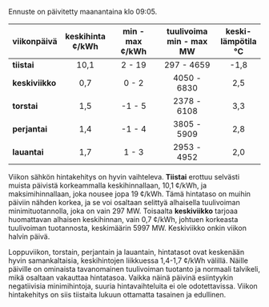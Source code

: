Ennuste on päivitetty maanantaina klo 09:05.

| viikonpäivä  | keskihinta<br>¢/kWh | min - max<br>¢/kWh | tuulivoima<br>min - max<br>MW | keski-<br>lämpötila<br>°C |
|:-------------|:----------------:|:----------------:|:-------------:|:-------------:|
| **tiistai**  |      10,1      |      2 - 19      |   297 - 4659  |     -1,8     |
| **keskiviikko** |      0,7       |      0 - 2       |   4050 - 6830 |      2,5     |
| **torstai**  |      1,5       |     -1 - 5       |   2378 - 6108 |      3,3     |
| **perjantai**|      1,4       |     -1 - 4       |   3805 - 5909 |      2,8     |
| **lauantai** |      1,7       |      1 - 3       |   2953 - 4952 |      2,0     |

Viikon sähkön hintakehitys on hyvin vaihteleva. **Tiistai** erottuu selvästi muista päivistä korkeammalla keskihinnallaan, 10,1 ¢/kWh, ja maksimihinnallaan, joka nousee jopa 19 ¢/kWh. Tämä hintataso on muihin päiviin nähden korkea, ja se voi osaltaan selittyä alhaisella tuulivoiman minimituotannolla, joka on vain 297 MW. Toisaalta **keskiviikko** tarjoaa huomattavan alhaisen keskihinnan, vain 0,7 ¢/kWh, johtuen korkeasta tuulivoiman tuotannosta, keskimäärin 5997 MW. Keskiviikko onkin viikon halvin päivä.

Loppuviikon, torstain, perjantain ja lauantain, hintatasot ovat keskenään hyvin samankaltaisia, keskihintojen liikkuessa 1,4-1,7 ¢/kWh välillä. Näille päiville on ominaista tavanomainen tuulivoiman tuotanto ja normaali talvikeli, mikä osaltaan vakauttaa hintatasoa. Vaikka näinä päivinä esiintyykin negatiivisia minimihintoja, suuria hintavaihteluita ei ole odotettavissa. Viikon hintakehitys on siis tiistaita lukuun ottamatta tasainen ja edullinen.